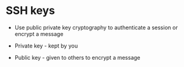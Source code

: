 # SSH keys

- Use public private key cryptography to authenticate a session or encrypt a message

- Private key - kept by you
- Public key - given to others to encrypt a message

